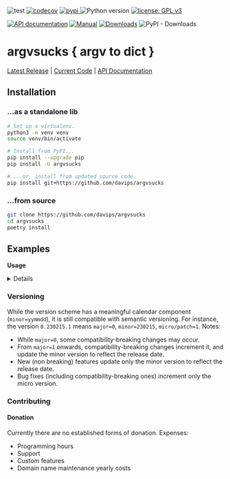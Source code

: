 ![test](https://github.com/davips/argvsucks/workflows/test/badge.svg)
[![codecov](https://codecov.io/gh/davips/argvsucks/branch/main/graph/badge.svg)](https://codecov.io/gh/davips/argvsucks)
<a href="https://pypi.org/project/argvsucks">
<img src="https://img.shields.io/pypi/v/argvsucks.svg?label=release&color=blue&style=flat-square" alt="pypi">
</a>
![Python version](https://img.shields.io/badge/python-3.6+-blue.svg)
[![license: GPL v3](https://img.shields.io/badge/License-GPLv3-blue.svg)](https://www.gnu.org/licenses/gpl-3.0)

[![API documentation](https://img.shields.io/badge/API-autogenerated-a030a0.svg)](https://davips.github.io/argvsucks)
[![Manual](https://img.shields.io/badge/manual-handcrafted-a030a0.svg)](https://hosh.page)
[![Downloads](https://static.pepy.tech/badge/argvsucks)](https://pepy.tech/project/argvsucks)
![PyPI - Downloads](https://img.shields.io/pypi/dm/argvsucks)

# argvsucks { argv to dict }
[Latest Release](https://pypi.org/project/argvsucks) |
[Current Code](https://github.com/davips/argvsucks) |
[API Documentation](https://davips.github.io/argvsucks)

## Installation
### ...as a standalone lib
```bash
# Set up a virtualenv. 
python3 -m venv venv
source venv/bin/activate

# Install from PyPI...
pip install --upgrade pip
pip install -U argvsucks

# ...or, install from updated source code.
pip install git+https://github.com/davips/argvsucks
```

### ...from source
```bash
git clone https://github.com/davips/argvsucks
cd argvsucks
poetry install
```

## Examples

**Usage**
<details>
<p>

```python3
from argvsucks import handle_command_line

dct = handle_command_line(["program ···", "start", "end=0", "finish", "n=5", "name=Foo", "lst=a,b,c"], n=int, start=False, end=bool, lst=list)
print(dct)
"""
{'start': True, 'end': False, 'finish': True, 'n': 5, 'name': 'Foo', 'lst': ['a', 'b', 'c']}
"""
```


</p>
</details>


### Versioning
While the version scheme has a meaningful calendar component (`minor=yymmdd`), it is still compatible with semantic versioning.
For instance, the version `0.230215.1` means `major=0`, `minor=230215`, `micro/patch=1`. Notes:
 * While `major=0`, some compatibility-breaking changes may occur.
 * From `major=1` onwards, compatibility-breaking changes increment it, and update the minor version to reflect the release date.
 * New (non breaking) features update only the minor version to reflect the release date.
 * Bug fixes (including compatibility-breaking ones) increment only the micro version.

### Contributing
#### Donation
Currently there are no established forms of donation.
Expenses:
  * Programming hours
  * Support
  * Custom features
  * Domain name maintenance yearly costs
